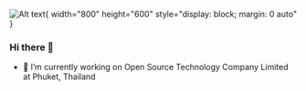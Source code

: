 ![Alt text](https://thumbs.gfycat.com/FlusteredSnoopyGuineafowl-small.gif?style=centerme "Title"){ width="800" height="600" style="display: block; margin: 0 auto" }

### Hi there 👋
- 🔭 I’m currently working on Open Source Technology Company Limited at Phuket, Thailand
<!--
**kritsadapk/kritsadapk** is a ✨ _special_ ✨ repository because its `README.md` (this file) appears on your GitHub profile.

Here are some ideas to get you started:

- 🔭 I’m currently working on ...
- 🌱 I’m currently learning ...
- 👯 I’m looking to collaborate on ...
- 🤔 I’m looking for help with ...
- 💬 Ask me about ...
- 📫 How to reach me: ...
- 😄 Pronouns: ...
- ⚡ Fun fact: ...
-->
